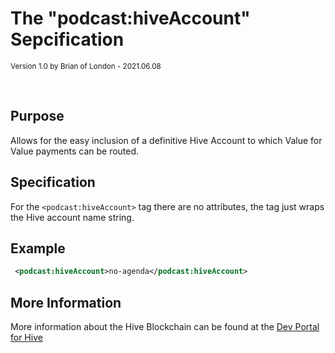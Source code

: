 # The "podcast:hiveAccount" Sepcification

<small>Version 1.0 by Brian of London - 2021.06.08</small>

<br>

## Purpose

Allows for the easy inclusion of a definitive Hive Account to which Value for Value payments can be routed.

## Specification

For the `<podcast:hiveAccount>` tag there are no attributes, the tag just wraps the Hive account name string.

## Example

```xml
 <podcast:hiveAccount>no-agenda</podcast:hiveAccount>
```

## More Information

More information about the Hive Blockchain can be found at the [Dev Portal for Hive](https://developers.hive.io/#introduction-welcome)
